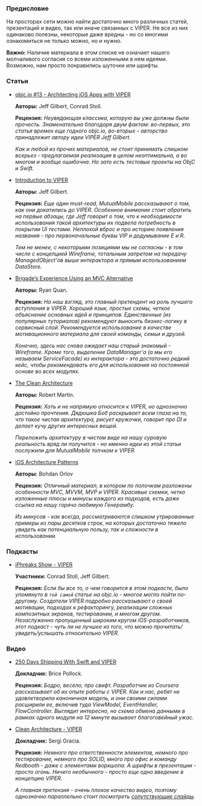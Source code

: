 ### Предисловие
На просторах сети можно найти достаточно много различных статей, презентаций и видео, так или иначе связанных с VIPER. Не все из них одинаково полезны, некоторые даже вредны - но со многими ознакомиться не только можно, но и нужно.

**Важно:** Наличие материала в этом списке не означает нашего молчаливого согласия со всеми изложенными в нем идеями. Возможно, нам просто понравились шуточки или шрифты.

### Статьи
- [objc.io #13 - Architecting iOS Apps with VIPER](http://www.objc.io/issues/13-architecture/viper/)

  **Авторы:** Jeff Gilbert, Conrad Stoll.

  **Рецензия:** *Неувядающая классика, которую вы уже должны были прочесть. Знаменательна благодаря двум фактам: во-первых, это статья времен еще годного objc.io, во-вторых - авторство принадлежит автору идеи VIPER Jeff Gilbert.*

  *Как и любой из прочих материалов, не стоит принимать слишком всерьез - предлагаемая реализация в целом неоптимальна, а во многом и вообще ошибочна. Но зато есть тестовые проекты на ObjC и Swift.*

- [Introduction to VIPER](http://mutualmobile.github.io/blog/2013/12/04/viper-introduction/)

  **Авторы:** Jeff Gilbert.

  **Рецензия:**   *Еще один must-read, MutualMobile рассказывают о том, как они докатились до VIPER. Особенное внимание стоит обратить на первые абзацы, где Jeff говорит о том, что к необходимости использования такой архитектуры их подвела потребность в покрытии UI тестами. Неплохой вброс и про историю появления названия - про первоначальные буквы VIP и додумывание E и R.*

  *Тем не менее, с некоторыми позициями мы не согласны - в том числе с концепцией Wireframe, тотальным запретом на передачу ManagedObject'ов выше интерактора и прямым использованием DataStore.*

- [Brigade’s Experience Using an MVC Alternative](https://medium.com/brigade-engineering/brigades-experience-using-an-mvc-alternative-36ef1601a41f)

  **Авторы:** Ryan Quan.

  **Рецензия:** *На наш взгляд, это главный претендент на роль лучшего вступления в VIPER. Хороший язык, простые схемы, четкое объяснение основных идей и принципов. Единственные (из популярных туториалов) рекомендуют выносить бизнес-логику в сервисный слой. Рекомендуется использование в качестве мотивационного материала для своей команды, семьи и друзей.*

  *Конечно, здесь нас снова ожидает наш старый знакомый - Wireframe. Кроме того, выделение DataManager'а (а мы его называем ServiceFacade) из интерактора - это достаточно редкий кейс, чтобы рекомендовать его для использования на постоянной основе во всех модулях.*

- [The Clean Architecture](http://blog.8thlight.com/uncle-bob/2012/08/13/the-clean-architecture.html)

  **Авторы:** Robert Martin.

  **Рецензия:** *Хоть и не напрямую относится к VIPER, но однозначно достойно прочтения. Дядюшка Боб раскрывает всем глаза на то, что такое чистая архитектура, рисует кружочки, говорит про DI и делает кучу других интересных вещей.*

  *Переложить архитектуру в чистом виде на нашу суровую реальность вряд ли получится - но именно идеи из этой статьи послужили для MutualMobile толчком к VIPER.*
  
- [iOS Architecture Patterns](https://medium.com/ios-os-x-development/ios-architecture-patterns-ecba4c38de52#.pbidzgzgy)

  **Авторы:** Bohdan Orlov
  
  **Рецензия:** *Отличный материал, в котором по полочкам разложены особенности MVC, MVVM, MVP и VIPER. Красивые схемки, четко изложенные плюсы и минусы каждого из подходов, есть даже ссылка на нашу горячо любимую Генерамбу.*
  
  *Из минусов - как всегда, рассматриваются слишком утрированные примеры из пары десятков строк, на которых достаточно тяжело увидеть как потенциальную пользу, так и сложности в использовании.*

### Подкасты
- [iPhreaks Show - VIPER](https://itunes.apple.com/ru/podcast/the-iphreaks-show/id634022060?mt=2&i=316803444)

  **Участники:** Conrad Stoll, Jeff Gilbert.

  **Рецензия:** *Если бы все то, о чем говорится в этом подкасте, было упомянуто в `той самой` статье на objc.io - многое могло пойти по-другому. Создатели VIPER подробно рассказывают о своей мотивации, подходах к рефакторингу, реализации сложных композитных экранов, тестировании, и многом другом. Незаслуженно пропущенный широким кругом iOS-разработчиков, этот подкаст - чуть ли не лучшее из того, что можно прочитать/увидеть/услышать относительно VIPER.*

### Видео
- [250 Days Shipping With Swift and VIPER](https://realm.io/news/altconf-brice-pollock-250-days-shipping-with-swift-and-viper/)

  **Докладчик:** Brice Pollock.

  **Рецензия:** *Бодро, весело, про свифт. Разработчик из Coursera рассказывает об их опыте работы с VIPER. Как и нас, ребят не удовлетворила каноничная модель, и они своими силами расширили ее, включив туда ViewModel, EventHandler, FlowController. Выглядит интересно, но схема обмена данными в рамках одного модуля на 12 минуте вызывает благоговейный ужас.*

- [Clean Architecture - VIPER](https://www.youtube.com/watch?v=OX4rLAJC7lw)

  **Докладчик:** Sergi Gracia.

  **Рецензия:** *Немного про ответственности элементов, немного про тестирование, немного про SOLID, много про офис и команду Redbooth - даже с элементами воркшопа. А шрифты в презентации - просто огонь. Ничего необычного - просто еще одно введение в концепцию VIPER.*

  *А главная претензия - очень плохое качество видео, поэтому однозначно параллельно стоит посмотреть [сопутствующие слайды](https://speakerdeck.com/sergigracia/clean-architecture-viper).*
